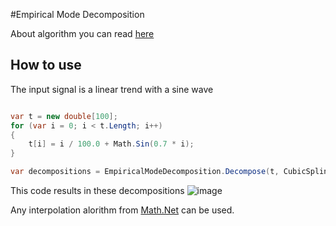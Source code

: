 #Empirical Mode Decomposition

About algorithm you can read [here](https://en.wikipedia.org/wiki/Hilbert%E2%80%93Huang_transform#Empirical_mode_decomposition_2)

## How to use

The input signal is a linear trend with a sine wave

```csharp

var t = new double[100];
for (var i = 0; i < t.Length; i++)
{
    t[i] = i / 100.0 + Math.Sin(0.7 * i);
}

var decompositions = EmpiricalModeDecomposition.Decompose(t, CubicSpline.InterpolatePchipSorted, 1);

```
This code results in these decompositions
![image](https://github.com/kenoma/empirical-mode-decomposition/assets/6205671/c6c12be3-2296-48fc-861b-e384f60c34a9)


Any interpolation alorithm from [Math.Net](https://numerics.mathdotnet.com/api/MathNet.Numerics/Interpolate.htm) can be used.


